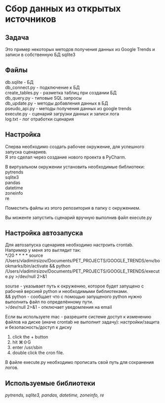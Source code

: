 # Сбор данных из открытых источников 

## Задача 
Это пример некоторых методов получения данных из Google Trends и записи в собственную БД sqlite3


## Файлы
db.sqlite - БД  
db_connect.py - подключение к БД  
create_tables.py - разметка таблиц при создании БД  
db_query.py - типовые SQL запросы  
db_update.py - методы добавления данных в БД  
pseudo_api.py - методы получения данных из google trends  
execute.py - сценарий загрузки данных и записи лога  
log.txt - лог отработки сценария  
  
## Настройка
Сперва необходимо создать рабочее окружение, для успешного запуска сценариев.  
Я это сделал через создание нового проекта в PyCharm.  

В виртуальном окружении установить необходимые библиотеки:  
pytrends  
sqlite3  
pandas  
datetime  
zoneinfo  
re

Поместить файлы из этого репозитория в папку с окружением.

Вы моженте запустить сценарий вручную выполнив файл execute.py

## Настройка автозапуска

Для автозапуска сценариев необходимо настроить crontab.  
Например у меня это выглядит так:  
*/20 * * * * source /Users/vladimirsizov/Documents/PET_PROJECTS/GOOGLE_TRENDS/env/bookmarks/bin/activate && python /Users/vladimirsizov/Documents/PET_PROJECTS/GOOGLE_TRENDS/execute.py >/dev/null 2>&1  

sourse - указывает путь к окружению, которое будет запущено с рабочей версией python и необходимыми библиотеками.  
&& python - сообщает что с помощью запущеного python  нужно выполнить файл по определённому пути.  
\>/dev/null 2>&1 - отключает уведомления на email


Если вы используете mac - разрешите системе доступ к изменению файлов на диске (иначе crontab не выполнит задачу):
настройки/защита и безопасность/доступ к диску
1. click the + button
2. hit ⌘⇧G
3. enter /usr/sbin
4. double click the cron file.


В файле execute.py необходимо прописать свой путь для сохранения логов.
## Используемые библиотеки

*pytrends, sqlite3, pandas, datetime, zoneinfo, re* 
